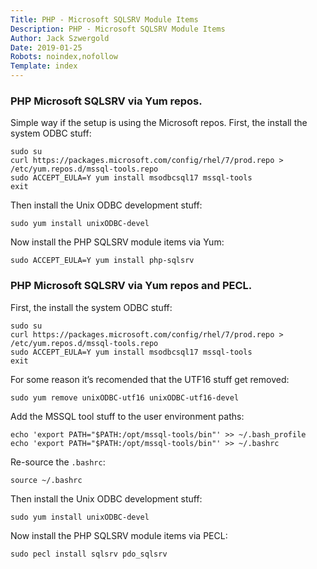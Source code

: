 ```yaml
---
Title: PHP - Microsoft SQLSRV Module Items
Description: PHP - Microsoft SQLSRV Module Items
Author: Jack Szwergold
Date: 2019-01-25
Robots: noindex,nofollow
Template: index
---
```


### PHP Microsoft SQLSRV via Yum repos.

Simple way if the setup is using the Microsoft repos. First, the install the system ODBC stuff:

    sudo su
    curl https://packages.microsoft.com/config/rhel/7/prod.repo > /etc/yum.repos.d/mssql-tools.repo
    sudo ACCEPT_EULA=Y yum install msodbcsql17 mssql-tools
    exit

Then install the Unix ODBC development stuff:

    sudo yum install unixODBC-devel

Now install the PHP SQLSRV module items via Yum:

    sudo ACCEPT_EULA=Y yum install php-sqlsrv

### PHP Microsoft SQLSRV via Yum repos and PECL.

First, the install the system ODBC stuff:

    sudo su
    curl https://packages.microsoft.com/config/rhel/7/prod.repo > /etc/yum.repos.d/mssql-tools.repo
    sudo ACCEPT_EULA=Y yum install msodbcsql17 mssql-tools
    exit

For some reason it’s recomended that the UTF16 stuff get removed:

    sudo yum remove unixODBC-utf16 unixODBC-utf16-devel

Add the MSSQL tool stuff to the user environment paths:

    echo 'export PATH="$PATH:/opt/mssql-tools/bin"' >> ~/.bash_profile
    echo 'export PATH="$PATH:/opt/mssql-tools/bin"' >> ~/.bashrc

Re-source the `.bashrc`:

    source ~/.bashrc

Then install the Unix ODBC development stuff:

    sudo yum install unixODBC-devel

Now install the PHP SQLSRV module items via PECL:

    sudo pecl install sqlsrv pdo_sqlsrv
